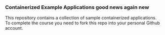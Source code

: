 ### Containerized Example Applications good news again new

This repository contains a collection of sample containerized applications.  To complete the course you need to fork this repo into your personal Github account.
